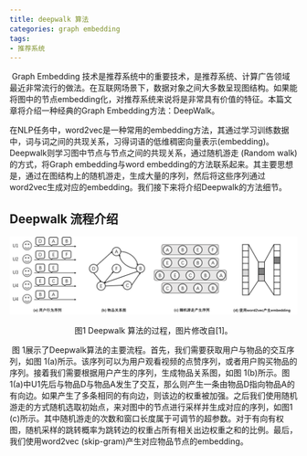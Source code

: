 ```yaml
---
title: deepwalk 算法
categories: graph embedding
tags:
- 推荐系统
---
```


​	Graph Embedding 技术是推荐系统中的重要技术，是推荐系统、计算广告领域最近非常流行的做法。在互联网场景下，数据对象之间大多数呈现图结构。如果能将图中的节点embedding化，对推荐系统来说将是非常具有价值的特征。本篇文章将介绍一种经典的Graph Embedding方法：DeepWalk。

​	在NLP任务中，word2vec是一种常用的embedding方法，其通过学习训练数据中，词与词之间的共现关系，习得词语的低维稠密向量表示(embedding)。Deepwalk则学习图中节点与节点之间的共现关系，通过随机游走 (Random walk)的方式，将Graph embedding与word embedding的方法联系起来。其主要思想是，通过在图结构上的随机游走，生成大量的序列，然后将这些序列通过word2vec生成对应的embedding。我们接下来将介绍Deepwalk的方法细节。

## Deepwalk 流程介绍

![](../images/deepwalk.png)

<center>图1 Deepwalk 算法的过程，图片修改自[1]。</center>

​	图 1展示了Deepwalk算法的主要流程。首先，我们需要获取用户与物品的交互序列，如图 1(a)所示。该序列可以为用户观看视频的点赞序列，或者用户购买物品的序列。接着我们需要根据用户产生的序列，生成物品关系图，如图 1(b)所示。图 1(a)中U1先后与物品D与物品A发生了交互，那么则产生一条由物品D指向物品A的有向边。如果产生了多条相同的有向边，则该边的权重被加强。之后我们使用随机游走的方式随机选取初始点，来对图中的节点进行采样并生成对应的序列，如图1 (c)所示。其中随机游走的次数和窗口长度属于可调节的超参数。对于有向有权图，随机采样的跳转概率为跳转边的权重占所有相关出边权重之和的比例。最后，我们使用word2vec (skip-gram)产生对应物品节点的embedding。

